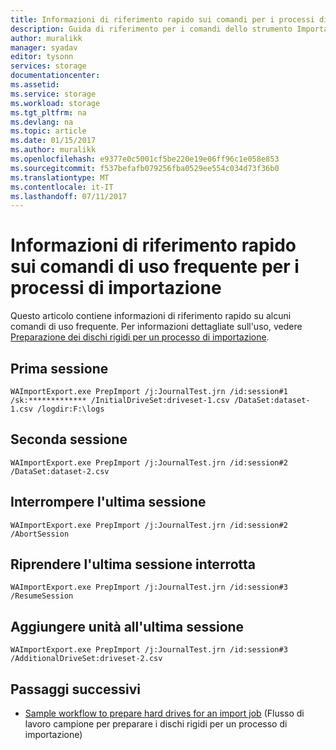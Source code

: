 ```yaml
---
title: Informazioni di riferimento rapido sui comandi per i processi di importazione dello strumento Importazione/Esportazione di Azure | Documentazione Microsoft
description: Guida di riferimento per i comandi dello strumento Importazione/Esportazione di Azure usati di frequente per i processi di importazione.
author: muralikk
manager: syadav
editor: tysonn
services: storage
documentationcenter: 
ms.assetid: 
ms.service: storage
ms.workload: storage
ms.tgt_pltfrm: na
ms.devlang: na
ms.topic: article
ms.date: 01/15/2017
ms.author: muralikk
ms.openlocfilehash: e9377e0c5001cf5be220e19e06ff96c1e058e853
ms.sourcegitcommit: f537befafb079256fba0529ee554c034d73f36b0
ms.translationtype: MT
ms.contentlocale: it-IT
ms.lasthandoff: 07/11/2017
---
```

# <a name="quick-reference-for-frequently-used-commands-for-import-jobs"></a>Informazioni di riferimento rapido sui comandi di uso frequente per i processi di importazione

Questo articolo contiene informazioni di riferimento rapido su alcuni comandi di uso frequente. Per informazioni dettagliate sull'uso, vedere [Preparazione dei dischi rigidi per un processo di importazione](storage-import-export-tool-preparing-hard-drives-import.md).

## <a name="first-session"></a>Prima sessione

```
WAImportExport.exe PrepImport /j:JournalTest.jrn /id:session#1 /sk:************* /InitialDriveSet:driveset-1.csv /DataSet:dataset-1.csv /logdir:F:\logs
```

## <a name="second-session"></a>Seconda sessione

```
WAImportExport.exe PrepImport /j:JournalTest.jrn /id:session#2 /DataSet:dataset-2.csv
```

## <a name="abort-latest-session"></a>Interrompere l'ultima sessione

```
WAImportExport.exe PrepImport /j:JournalTest.jrn /id:session#2 /AbortSession
```

## <a name="resume-latest-interrupted-session"></a>Riprendere l'ultima sessione interrotta

```
WAImportExport.exe PrepImport /j:JournalTest.jrn /id:session#3 /ResumeSession
```

## <a name="add-drives-to-latest-session"></a>Aggiungere unità all'ultima sessione

```
WAImportExport.exe PrepImport /j:JournalTest.jrn /id:session#3 /AdditionalDriveSet:driveset-2.csv
```

## <a name="next-steps"></a>Passaggi successivi

* [Sample workflow to prepare hard drives for an import job](storage-import-export-tool-sample-preparing-hard-drives-import-job-workflow.md) (Flusso di lavoro campione per preparare i dischi rigidi per un processo di importazione)
